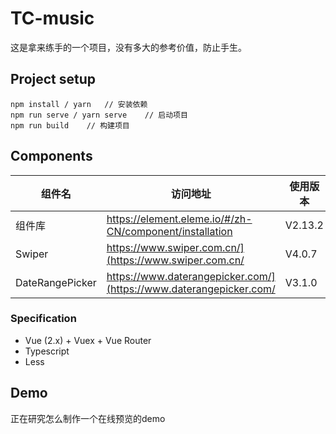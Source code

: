 # TC-music
这是拿来练手的一个项目，没有多大的参考价值，防止手生。

## Project setup
```
npm install / yarn   // 安装依赖
npm run serve / yarn serve    // 启动项目
npm run build    // 构建项目
```

## Components

| 组件名 | 访问地址 | 使用版本 |
| ------ | ------- | ------- |
| 组件库 | https://element.eleme.io/#/zh-CN/component/installation | V2.13.2 |
| Swiper | https://www.swiper.com.cn/](https://www.swiper.com.cn/| V4.0.7 |
| DateRangePicker |https://www.daterangepicker.com/](https://www.daterangepicker.com/| V3.1.0 |

### Specification

- Vue (2.x) + Vuex + Vue Router
- Typescript
- Less

## Demo

正在研究怎么制作一个在线预览的demo
